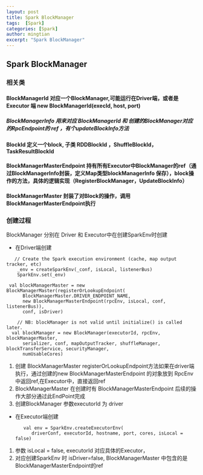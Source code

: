 ```yaml
---
layout: post
title: Spark BlockManager
tags:  [Spark]
categories: [Spark]
author: mingtian
excerpt: "Spark BlockManager"
---
```


## Spark BlockManager

### 相关类

#### BlockManagerId 对应一个BlockManager,可能运行在Driver端，或者是Executor 端 new BlockManagerId(execId, host, port)

##### BlockManagerInfo  用来对应 BlockManagerId 和 创建的BlockManager对应的RpcEndpoint的 ref ，有个updateBlockInfo方法

#### BlockId 定义一个block, 子类  RDDBlockId ，ShuffleBlockId，TaskResultBlockId

#### BlockManagerMasterEndpoint 持有所有Executor中BlockManager的ref（通过BlockManagerInfo封装，定义Map类型blockManagerInfo 保存），block操作的方法，具体的逻辑实现（RegisterBlockManager，UpdateBlockInfo）

#### BlockManagerMaster 封装了对Block的操作，调用BlockManagerMasterEndpoint执行


### 创建过程

BlockManager 分别在 Driver 和 Executor中在创建SparkEnv时创建

* 在Driver端创建

~~~
   // Create the Spark execution environment (cache, map output tracker, etc)
    _env = createSparkEnv(_conf, isLocal, listenerBus)
    SparkEnv.set(_env)
    
 val blockManagerMaster = new BlockManagerMaster(registerOrLookupEndpoint(
      BlockManagerMaster.DRIVER_ENDPOINT_NAME,
      new BlockManagerMasterEndpoint(rpcEnv, isLocal, conf, listenerBus)),
      conf, isDriver)

    // NB: blockManager is not valid until initialize() is called later.
  val blockManager = new BlockManager(executorId, rpcEnv, blockManagerMaster,
      serializer, conf, mapOutputTracker, shuffleManager, blockTransferService, securityManager,
      numUsableCores)
~~~ 

1. 创建 BlockManagerMaster 
	registerOrLookupEndpoint方法如果在driver端执行，通过创建的new BlockManagerMasterEndpoint 的对象放到 RpcEnv 中返回ref,在Executor中，直接返回ref
2. BlockManagerMaster 在创建时有 BlockManagerMasterEndpoint 后续的操作大部分通过此EndPoint完成
3. 创建BlockManager
	 参数executorId 为 driver
	 
* 在Executor端创建
  ~~~
     val env = SparkEnv.createExecutorEnv(
        driverConf, executorId, hostname, port, cores, isLocal = false)
  ~~~
 1. 参数 isLocal = false, executorId 对应具体的Executor， 
 2. 对应创建SparkEnv 时 isDriver=false, BlockManagerMaster 中包含的是BlockManagerMasterEndpoint的ref
 
 
	 

	
